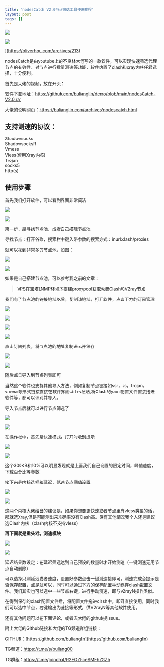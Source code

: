 ```yaml
---
title: 'nodesCatch V2.0节点筛选工具使用教程'
layout: post
tags: []
---
```


![](https://oliverhou.com/wp-content/uploads/2022/03/image-1.png)

![](https://oliverhou.com/wp-content/uploads/2022/03/image-1.png)



](https://oliverhou.com/archives/213)

nodesCatch是由youtube上的不良林大佬写的一款软件，可以实现快速筛选代理节点的有效性，对节点进行批量测速等功能，软件内置了clash和xray内核任君选择，十分便利。

首先是大佬的视频，放在开头：

软件下载地址：https://github.com/bulianglin/demo/blob/main/nodesCatch-V2.0.rar

大佬的说明网页：https://bulianglin.com/archives/nodescatch.html

## 支持测速的协议：

Shadowsocks  
ShadowsocksR  
Vmess  
Vless(使用Xray内核)  
Trojan  
socks5  
http(s)

## 使用步骤

首先我们打开软件，可以看到界面非常简洁

![](https://oliverhou.com/wp-content/uploads/2022/03/image-1024x507.png)

![](https://oliverhou.com/wp-content/uploads/2022/03/image-1024x507.png)

第一步，是寻找节点池，或者自己搭建节点池

寻找节点：打开谷歌，搜索栏中键入带参数的搜索方式：inurl:clash/proxies

就可以找到非常多的节点池，如图：

![](https://oliverhou.com/wp-content/uploads/2022/03/image-1.png)

![](https://oliverhou.com/wp-content/uploads/2022/03/image-1.png)

如果是自己搭建节点池，可以参考我之前的文章：

> [VPS在宝塔LNMP环境下搭建proxypool获取免费Clash和V2ray节点](https://oliverhou.com/archives/15)

我们有了节点池的链接地址以后，复制该地址，打开软件，点击下方的订阅管理

![](https://oliverhou.com/wp-content/uploads/2022/03/image-2.png)

![](https://oliverhou.com/wp-content/uploads/2022/03/image-2.png)

![](https://oliverhou.com/wp-content/uploads/2022/03/image-3.png)

![](https://oliverhou.com/wp-content/uploads/2022/03/image-3.png)

点击订阅列表，将节点池的地址复制进去并保存

![](https://oliverhou.com/wp-content/uploads/2022/03/image-4.png)

![](https://oliverhou.com/wp-content/uploads/2022/03/image-4.png)

随后点击导入到节点列表即可

当然这个软件也支持其他导入方法，例如复制节点链接如ssr，ss，trojan，vmess等形式链接直接在软件界面ctrl+v粘贴,将Clash的yaml配置文件直接拖进软件等，都可以识别并导入。

导入节点后就可以进行节点筛选了

![](https://oliverhou.com/wp-content/uploads/2022/03/image-5.png)

![](https://oliverhou.com/wp-content/uploads/2022/03/image-5.png)

在操作栏中，首先是快速模式，打开时收到提示

![](https://oliverhou.com/wp-content/uploads/2022/03/image-6.png)

![](https://oliverhou.com/wp-content/uploads/2022/03/image-6.png)

这个300KB和10%可以明显发现就是上面我们自己设置的限定时间，峰值速度，下载百分比等参数

接下来是内核选择和延迟，低速节点阈值设置

![](https://oliverhou.com/wp-content/uploads/2022/03/image-7.png)

![](https://oliverhou.com/wp-content/uploads/2022/03/image-7.png)

这两个内核大佬给出的建议是，如果你想要更快速或者节点里有vless类型的话，那就选Xray,但是可能测出来准确率没有Clash高。没有其他情况我个人还是建议选Clash内核（clash内核不支持vless）

**再下面就是重头戏，测速模块**

![](https://oliverhou.com/wp-content/uploads/2022/03/image-8.png)

![](https://oliverhou.com/wp-content/uploads/2022/03/image-8.png)

延迟结果数设定：在延迟筛选达到自己预设的数量时才开始测速（一键测速无用节点自动删除）

可以选择只测延迟或者速度，设置好参数点击一键测速接即可。测速完成会提示是否保存配置，点是就可以，同时可以通过下方的保存配置手动保存clash配置文件。我们其实也可以选中一些节点右键，进行手动测速，即与v2rayN操作类似。

在得到保存的clash配置文件后，将配置文件拖进clash中，即可直接使用。同时我们可以选中节点，右键输出为链接等形式，供V2rayN等其他软件使用。

还有其他问题可以在下面评论，或者去大佬的github提issue。

附上大佬的Github链接和大佬的TG频道群组链接：

GITHUB：[https://github.com/bulianglin](https://github.com/bulianglin)

TG频道：https://t.me/s/buliang00

TG群组：https://t.me/joinchat/R2EOZPceSMFhZGZh
